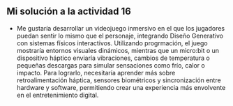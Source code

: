 <!-- Proyección a futuro
Enunciado: ¿Cómo piensas aplicar lo aprendido en esta unidad en futuros proyectos? Describe una idea de proyecto que te gustaría desarrollar utilizando Diseño Generativo y sistemas físicos interactivos. 
¿Qué nuevos conocimientos o habilidades necesitarías adquirir para llevar a cabo este proyecto?

Entrega: una descripción de una idea de proyecto futuro que integre los conocimientos de la unidad, incluyendo los nuevos conocimientos o habilidades necesarios para su desarrollo. -->

## Mi solución a la actividad 16

- Me gustaría desarrollar un videojuego inmersivo en el que los jugadores puedan sentir lo mismo que el personaje, integrando Diseño Generativo con sistemas físicos interactivos.
Utilizando progrmación, el juego mostraría entornos visuales dinámicos, mientras que un micro:bit o un dispositivo háptico enviaría vibraciones, cambios de temperatura o pequeñas descargas para simular
sensaciones como frío, calor o impacto. Para lograrlo, necesitaría aprender más sobre retroalimentación háptica, sensores biométricos y sincronización entre hardware y software, permitiendo crear una experiencia más envolvente en el entretenimiento digital.
